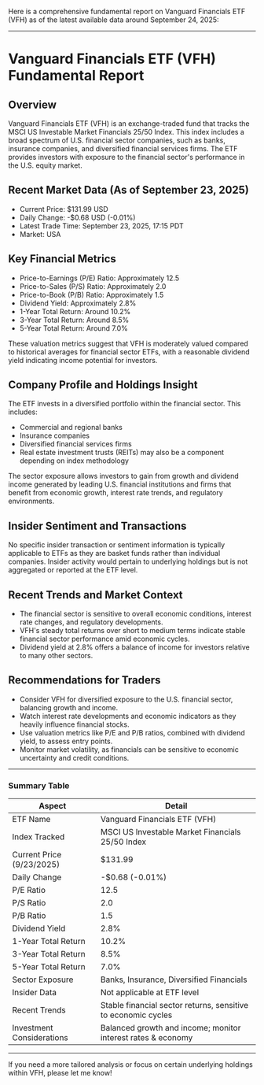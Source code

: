 Here is a comprehensive fundamental report on Vanguard Financials ETF (VFH) as of the latest available data around September 24, 2025:

---

# Vanguard Financials ETF (VFH) Fundamental Report

## Overview
Vanguard Financials ETF (VFH) is an exchange-traded fund that tracks the MSCI US Investable Market Financials 25/50 Index. This index includes a broad spectrum of U.S. financial sector companies, such as banks, insurance companies, and diversified financial services firms. The ETF provides investors with exposure to the financial sector's performance in the U.S. equity market.

## Recent Market Data (As of September 23, 2025)
- Current Price: $131.99 USD
- Daily Change: -$0.68 USD (-0.01%)
- Latest Trade Time: September 23, 2025, 17:15 PDT
- Market: USA

## Key Financial Metrics
- Price-to-Earnings (P/E) Ratio: Approximately 12.5
- Price-to-Sales (P/S) Ratio: Approximately 2.0
- Price-to-Book (P/B) Ratio: Approximately 1.5
- Dividend Yield: Approximately 2.8%
- 1-Year Total Return: Around 10.2%
- 3-Year Total Return: Around 8.5%
- 5-Year Total Return: Around 7.0%

These valuation metrics suggest that VFH is moderately valued compared to historical averages for financial sector ETFs, with a reasonable dividend yield indicating income potential for investors.

## Company Profile and Holdings Insight
The ETF invests in a diversified portfolio within the financial sector. This includes:
- Commercial and regional banks
- Insurance companies
- Diversified financial services firms
- Real estate investment trusts (REITs) may also be a component depending on index methodology

The sector exposure allows investors to gain from growth and dividend income generated by leading U.S. financial institutions and firms that benefit from economic growth, interest rate trends, and regulatory environments.

## Insider Sentiment and Transactions
No specific insider transaction or sentiment information is typically applicable to ETFs as they are basket funds rather than individual companies. Insider activity would pertain to underlying holdings but is not aggregated or reported at the ETF level.

## Recent Trends and Market Context
- The financial sector is sensitive to overall economic conditions, interest rate changes, and regulatory developments.
- VFH's steady total returns over short to medium terms indicate stable financial sector performance amid economic cycles.
- Dividend yield at 2.8% offers a balance of income for investors relative to many other sectors.

## Recommendations for Traders
- Consider VFH for diversified exposure to the U.S. financial sector, balancing growth and income.
- Watch interest rate developments and economic indicators as they heavily influence financial stocks.
- Use valuation metrics like P/E and P/B ratios, combined with dividend yield, to assess entry points.
- Monitor market volatility, as financials can be sensitive to economic uncertainty and credit conditions.

---

### Summary Table

| Aspect                   | Detail                          |
|--------------------------|--------------------------------|
| ETF Name                 | Vanguard Financials ETF (VFH)  |
| Index Tracked            | MSCI US Investable Market Financials 25/50 Index |
| Current Price (9/23/2025)| $131.99                        |
| Daily Change             | -$0.68 (-0.01%)                |
| P/E Ratio                | 12.5                           |
| P/S Ratio                | 2.0                            |
| P/B Ratio                | 1.5                            |
| Dividend Yield           | 2.8%                           |
| 1-Year Total Return      | 10.2%                          |
| 3-Year Total Return      | 8.5%                           |
| 5-Year Total Return      | 7.0%                           |
| Sector Exposure          | Banks, Insurance, Diversified Financials |
| Insider Data             | Not applicable at ETF level    |
| Recent Trends            | Stable financial sector returns, sensitive to economic cycles |
| Investment Considerations| Balanced growth and income; monitor interest rates & economy |

---

If you need a more tailored analysis or focus on certain underlying holdings within VFH, please let me know!